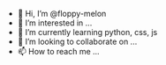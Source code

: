 - 👋 Hi, I’m @floppy-melon
- 👀 I’m interested in ...
- 🌱 I’m currently learning python, css, js
- 💞️ I’m looking to collaborate on ...
- 📫 How to reach me ...

<!---
floppy-melon/floppy-melon is a ✨ special ✨ repository because its `README.md` (this file) appears on your GitHub profile.
You can click the Preview link to take a look at your changes.
--->
